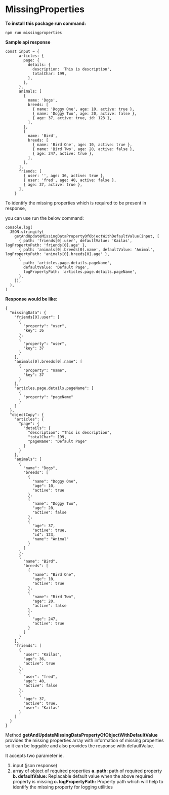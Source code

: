 # MissingProperties

__To install this package run command:__

    npm run missingproperties
    
__Sample api response__    

    const input = {
          articles: {
            page: {
              details: {
                description: 'This is description',
                totalChar: 199,
              },
            },
          },
          animals: [
            {
              name: 'Dogs',
              breeds: [
                { name: 'Doggy One', age: 10, active: true },
                { name: 'Doggy Two', age: 20, active: false },
                { age: 37, active: true, id: 123 },
              ],
            },
            {
              name: 'Bird',
              breeds: [
                { name: 'Bird One', age: 10, active: true },
                { name: 'Bird Two', age: 20, active: false },
                { age: 247, active: true },
              ],
            },
          ],
          friends: [
            { user: '', age: 36, active: true },
            { user: 'fred', age: 40, active: false },
            { age: 37, active: true },
          ],
        }

To identify the missing properties which is required to be present in response,

you can use run the below command:

    console.log(
      JSON.stringify(
        getAndUpdateMissingDataPropertyOfObjectWithDefaultValue(input, [
          { path: 'friends[0].user', defaultValue: 'Kailas', logPropertyPath: 'friends[0].age' },
          { path: 'animals[0].breeds[0].name', defaultValue: 'Animal', logPropertyPath: 'animals[0].breeds[0].age' },
          {
            path: 'articles.page.details.pageName',
            defaultValue: 'Default Page',
            logPropertyPath: 'articles.page.details.pageName',
          },
        ]),
      ),
    )

__Response would be like:__

    {
      "missingData": {
        "friends[0].user": [
          {
            "property": "user",
            "key": 36
          },
          {
            "property": "user",
            "key": 37
          }
        ],
        "animals[0].breeds[0].name": [
          {
            "property": "name",
            "key": 37
          }
        ],
        "articles.page.details.pageName": [
          {
            "property": "pageName"
          }
        ]
      },
      "objectCopy": {
        "articles": {
          "page": {
            "details": {
              "description": "This is description",
              "totalChar": 199,
              "pageName": "Default Page"
            }
          }
        },
        "animals": [
          {
            "name": "Dogs",
            "breeds": [
              {
                "name": "Doggy One",
                "age": 10,
                "active": true
              },
              {
                "name": "Doggy Two",
                "age": 20,
                "active": false
              },
              {
                "age": 37,
                "active": true,
                "id": 123,
                "name": "Animal"
              }
            ]
          },
          {
            "name": "Bird",
            "breeds": [
              {
                "name": "Bird One",
                "age": 10,
                "active": true
              },
              {
                "name": "Bird Two",
                "age": 20,
                "active": false
              },
              {
                "age": 247,
                "active": true
              }
            ]
          }
        ],
        "friends": [
          {
            "user": "Kailas",
            "age": 36,
            "active": true
          },
          {
            "user": "fred",
            "age": 40,
            "active": false
          },
          {
            "age": 37,
            "active": true,
            "user": "Kailas"
          }
        ]
      }
    }


Method __getAndUpdateMissingDataPropertyOfObjectWithDefaultValue__ provides the missing properties array with information of missing properties 
so it can be loggable and also provides the response with defaultValue.

It accepts two parameter ie. 
1. input (json response)
2. array of object of required properties
   __a. path:__ 
        path of required property
   __b. defaultValue:__ 
        Replacable default value when the above required property is missing
   __c. logPropertyPath:__ 
        Property path which will help to identify the missing property for logging utilities


